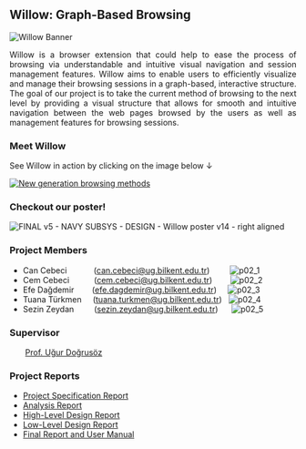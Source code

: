 ## Willow: Graph-Based Browsing

![Willow Banner](https://user-images.githubusercontent.com/56072318/116783912-0d508b80-aa9a-11eb-9608-77e81c3abe7d.png)

<p align="justify" width="100%">
Willow is a browser extension that could help to ease the process of browsing via understandable and intuitive visual navigation and session management features. Willow aims to enable users to efficiently visualize and manage their browsing sessions in a graph-based, interactive structure. The goal of our project is to take the current method of browsing to the next level by providing a visual structure that allows for smooth and intuitive navigation between the web pages browsed by the users as well as management features for browsing sessions.
</p>

### Meet Willow

See Willow in action by clicking on the image below &#8595;

[![New generation browsing methods](http://img.youtube.com/vi/nnXhuCLyehU/0.jpg)](http://www.youtube.com/watch?v=nnXhuCLyehU "Willow: Graph-Based Browsing")

### Checkout our poster!

![FINAL v5 - NAVY SUBSYS - DESIGN - Willow poster v14 - right aligned](https://user-images.githubusercontent.com/56072318/116887415-f4c7a900-ac32-11eb-81db-bd44a2724cd4.png)

### Project Members

- Can Cebeci     &nbsp;&nbsp;&nbsp;&nbsp;&nbsp;&nbsp;&nbsp;&nbsp;&nbsp;&nbsp;&nbsp;(can.cebeci@ug.bilkent.edu.tr)
  &nbsp;&nbsp;&nbsp;&nbsp;&nbsp;&nbsp;&nbsp;&nbsp;![p02_1](https://user-images.githubusercontent.com/56072318/116783722-13923800-aa99-11eb-81dc-2a4209c2428d.jpg)
- Cem Cebeci     &nbsp;&nbsp;&nbsp;&nbsp;&nbsp;&nbsp;&nbsp;&nbsp;&nbsp;&nbsp;(cem.cebeci@ug.bilkent.edu.tr)
  &nbsp;&nbsp;&nbsp;&nbsp;&nbsp;&nbsp;&nbsp;![p02_2](https://user-images.githubusercontent.com/56072318/116783728-1725bf00-aa99-11eb-839c-b86e4c623a74.jpg)
- Efe Dağdemir  &nbsp;&nbsp;&nbsp;&nbsp;&nbsp;&nbsp;&nbsp;(efe.dagdemir@ug.bilkent.edu.tr)
  &nbsp;&nbsp;&nbsp;&nbsp;![p02_3](https://user-images.githubusercontent.com/56072318/116783729-18ef8280-aa99-11eb-82f7-c83fb1e3949b.jpg)
- Tuana Türkmen&nbsp;&nbsp;&nbsp;&nbsp;&nbsp;(tuana.turkmen@ug.bilkent.edu.tr)
  &nbsp;&nbsp;![p02_4](https://user-images.githubusercontent.com/56072318/116783732-1ab94600-aa99-11eb-8ac3-3d615c8b69b8.jpg)
- Sezin Zeydan  &nbsp;&nbsp;&nbsp;&nbsp;&nbsp;&nbsp;&nbsp;&nbsp;(sezin.zeydan@ug.bilkent.edu.tr)
  &nbsp;&nbsp;&nbsp;&nbsp;&nbsp;![p02_5](https://user-images.githubusercontent.com/56072318/116783735-1d1ba000-aa99-11eb-812b-b6ca95287a43.jpg)
  
### Supervisor

&nbsp;&nbsp;&nbsp;&nbsp;&nbsp;&nbsp;&nbsp;[Prof. Uğur Doğrusöz](http://www.cs.bilkent.edu.tr/~ugur/)

### Project Reports

- [Project Specification Report](https://efedagdemir.github.io/willow/pdf/willow-project-specification-report.pdf)
- [Analysis Report](https://efedagdemir.github.io/willow/pdf/Willow.Analysis.Report.Fall2020.pdf)
- [High-Level Design Report](https://efedagdemir.github.io/willow/pdf/Willow-High-Level-Design-Report.pdf)
- [Low-Level Design Report](https://efedagdemir.github.io/willow/pdf/Willow-Low-Level-Design-Report.pdf)
- [Final Report and User Manual](https://efedagdemir.github.io/willow/pdf/Willow-Final-Report-and-User-Manual.pdf)
